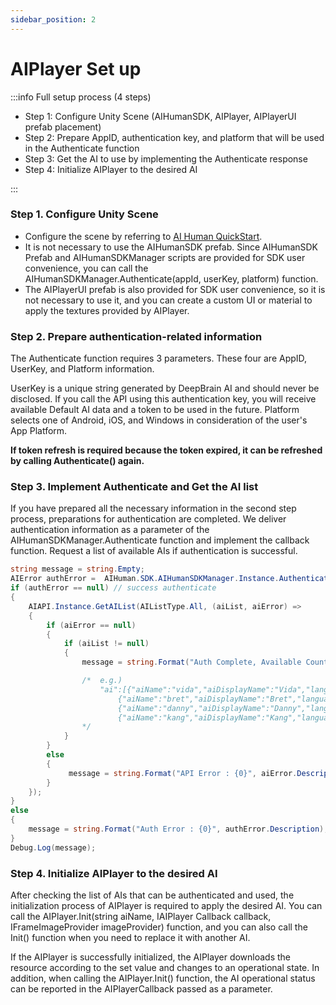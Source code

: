```yaml
---
sidebar_position: 2
---
```


# AIPlayer Set up

:::info Full setup process (4 steps)

- Step 1: Configure Unity Scene (AIHumanSDK, AIPlayer, AIPlayerUI prefab placement)
- Step 2: Prepare AppID, authentication key, and platform that will be used in the Authenticate function
- Step 3: Get the AI to use by implementing the Authenticate response
- Step 4: Initialize AIPlayer to the desired AI

:::

### Step 1. Configure Unity Scene

- Configure the scene by referring to [AI Human QuickStart](/aihuman/unity-sdk/sample-project/quick-start).
- It is not necessary to use the AIHumanSDK prefab. Since AIHumanSDK Prefab and AIHumanSDKManager scripts are provided for SDK user convenience, you can call the AIHumanSDKManager.Authenticate(appId, userKey, platform) function.
- The AIPlayerUI prefab is also provided for SDK user convenience, so it is not necessary to use it, and you can create a custom UI or material to apply the textures provided by AIPlayer.

### Step 2. Prepare authentication-related information

The Authenticate function requires 3 parameters. These four are AppID, UserKey, and Platform information.

UserKey is a unique string generated by DeepBrain AI and should never be disclosed. If you call the API using this authentication key, you will receive available Default AI data and a token to be used in the future. Platform selects one of Android, iOS, and Windows in consideration of the user's App Platform.

**If token refresh is required because the token expired, it can be refreshed by calling Authenticate() again.**

### Step 3. Implement Authenticate and Get the AI list

If you have prepared all the necessary information in the second step process, preparations for authentication are completed. We deliver authentication information as a parameter of the AIHumanSDKManager.Authenticate function and implement the callback function. Request a list of available AIs if authentication is successful.

```csharp
string message = string.Empty;
AIError authError =  AIHuman.SDK.AIHumanSDKManager.Instance.Authenticate("appId", "userKey", "platform")
if (authError == null) // success authenticate
{
    AIAPI.Instance.GetAIList(AIListType.All, (aiList, aiError) =>
    {
        if (aiError == null)
        {          
            if (aiList != null)
            {
                message = string.Format("Auth Complete, Available Count : {0}", aiList.ai.Length);

                /*  e.g.)           
                    "ai":[{"aiName":"vida","aiDisplayName":"Vida","language":"en"},
                        {"aiName":"bret","aiDisplayName":"Bret","language":"en"},
                        {"aiName":"danny","aiDisplayName":"Danny","language":"en"},
                        {"aiName":"kang","aiDisplayName":"Kang","language":"ko"}]
                */
            }           
        }
        else
        {
             message = string.Format("API Error : {0}", aiError.Description);
        }
    });
}
else
{
    message = string.Format("Auth Error : {0}", authError.Description);
}
Debug.Log(message);
```

### Step 4. Initialize AIPlayer to the desired AI

After checking the list of AIs that can be authenticated and used, the initialization process of AIPlayer is required to apply the desired AI. You can call the AIPlayer.Init(string aiName, IAIPlayer Callback callback, IFrameImageProvider imageProvider) function, and you can also call the Init() function when you need to replace it with another AI.

If the AIPlayer is successfully initialized, the AIPlayer downloads the resource according to the set value and changes to an operational state. In addition, when calling the AIPlayer.Init() function, the AI operational status can be reported in the AIPlayerCallback passed as a parameter.

